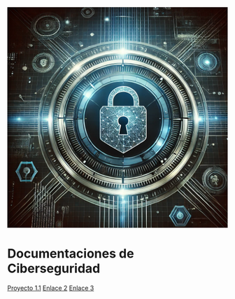 <html lang="es">
<head>
    <meta charset="UTF-8">
    <meta http-equiv="X-UA-Compatible" content="IE=edge">
    <meta name="viewport" content="width=device-width, initial-scale=1.0">
    <link rel="stylesheet" href="styles.css">
</head>
<body>
    <div class="container">
         <div class="image-container">
            <img src="/img/portada.png" alt="Imagen de Seguridad" class="resized-image">
        </div>
        <h1>Documentaciones de Ciberseguridad</h1>
        <div class="links">
            <a href="https://rafatocinoo.github.io/Proyecto1.1" class="button">Proyecto 1.1</a>
            <a href="#" class="button">Enlace 2</a>
            <a href="#" class="button">Enlace 3</a>
        </div>
    </div>
</body>
</html>
